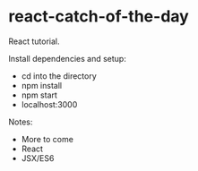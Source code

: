 # react-catch-of-the-day
React tutorial.

Install dependencies and setup:
- cd into the directory
- npm install
- npm start
- localhost:3000

Notes:
- More to come
- React
- JSX/ES6